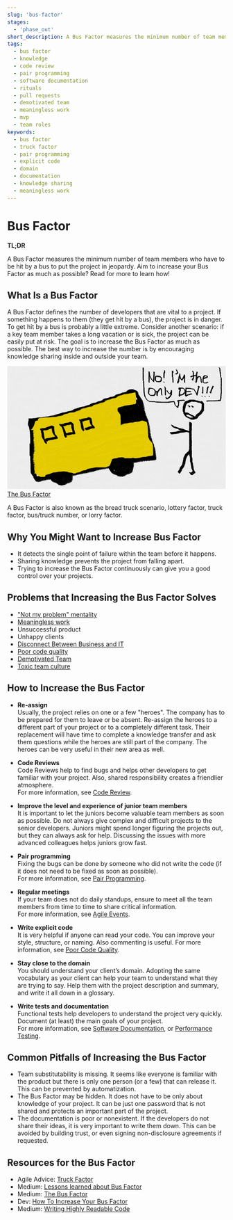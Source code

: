 ```yaml
---
slug: 'bus-factor'
stages:
  - 'phase_out'
short_description: A Bus Factor measures the minimum number of team members who have to be hit by a bus to put the project in jeopardy. The goal is to increase your Bus Factor as much as possible.
tags:
  - bus factor
  - knowledge
  - code review
  - pair programming
  - software documentation
  - rituals
  - pull requests
  - demotivated team
  - meaningless work
  - mvp
  - team roles
keywords:
  - bus factor
  - truck factor
  - pair programming
  - explicit code
  - domain
  - documentation
  - knowledge sharing
  - meaningless work
---
```


# Bus Factor

**TL;DR**

A Bus Factor measures the minimum number of team members who have to be hit by a bus to put the project in jeopardy. Aim to increase your Bus Factor as much as possible? Read for more to learn how!

## What Is a Bus Factor

A Bus Factor defines the number of developers that are vital to a project. If something happens to them (they get hit by a bus), the project is in danger. To get hit by a bus is probably a little extreme. Consider another scenario: if a key team member takes a long vacation or is sick, the project can be easily put at risk. The goal is to increase the Bus Factor as much as possible. The best way to increase the number is by encouraging knowledge sharing inside and outside your team.

![Bus Factor](/files/bus_factor.png)  
[The Bus Factor](https://medium.com/tech-tajawal/the-bus-factor-6ea1a3ede6bd)

A Bus Factor is also known as the bread truck scenario, lottery factor, truck factor, bus/truck number, or lorry factor.

## Why You Might Want to Increase Bus Factor

- It detects the single point of failure within the team before it happens.
- Sharing knowledge prevents the project from falling apart.
- Trying to increase the Bus Factor continuously can give you a good control over your projects.

## Problems that Increasing the Bus Factor Solves

- ["Not my problem" mentality](/problems/not-my-problem-mentality)
- [Meaningless work](/problems/meaningless-work)
- Unsuccessful product
- Unhappy clients
- [Disconnect Between Business and IT](/problems/disconnect-between-business-and-it)
- [Poor code quality](/problems/poor-code-quality)
- [Demotivated Team](/problems/demotivated-team)
- [Toxic team culture](/problems/toxic-team-culture)

## How to Increase the Bus Factor

- **Re-assign**  
  Usually, the project relies on one or a few "heroes". The company has to be prepared for them to leave or be absent. Re-assign the heroes to a different part of your project or to a completely different task. Their replacement will have time to complete a knowledge transfer and ask them questions while the heroes are still part of the company. The heroes can be very useful in their new area as well.

- **Code Reviews**  
  Code Reviews help to find bugs and helps other developers to get familiar with your project. Also, shared responsibility creates a friendlier atmosphere.  
  For more information, see [Code Review](/practices/code-review).

- **Improve the level and experience of junior team members**  
  It is important to let the juniors become valuable team members as soon as possible. Do not always give complex and difficult projects to the senior developers. Juniors might spend longer figuring the projects out, but they can always ask for help. Discussing the issues with more advanced colleagues helps juniors grow fast.

- **Pair programming**  
  Fixing the bugs can be done by someone who did not write the code (if it does not need to be fixed as soon as possible).  
  For more information, see [Pair Programming](/practices/pair-programming).

- **Regular meetings**  
  If your team does not do daily standups, ensure to meet all the team members from time to time to share critical information.  
  For more information, see [Agile Events](/practices/agile-events).

- **Write explicit code**  
  It is very helpful if anyone can read your code. You can improve your style, structure, or naming. Also commenting is useful.
  For more information, see [Poor Code Quality](/problems/poor-code-quality).

- **Stay close to the domain**  
  You should understand your client’s domain. Adopting the same vocabulary as your client can help your team to understand what they are trying to say. Help them with the project description and summary, and write it all down in a glossary.

- **Write tests and documentation**  
  Functional tests help developers to understand the project very quickly. Document (at least) the main goals of your project.  
  For more information, see [Software Documentation](/practices/software-documentation), or [Performance Testing](/practices/performance-testing).

## Common Pitfalls of Increasing the Bus Factor

- Team substitutability is missing. It seems like everyone is familiar with the product but there is only one person (or a few) that can release it. This can be prevented by automatization.
- The Bus Factor may be hidden. It does not have to be only about knowledge of your project. It can be just one password that is not shared and protects an important part of the project.
- The documentation is poor or nonexistent. If the developers do not share their ideas, it is very important to write them down. This can be avoided by building trust, or even signing non-disclosure agreements if requested.

## Resources for the Bus Factor

- Agile Advice: [Truck Factor](http://www.agileadvice.com/2005/05/15/agilemanagement/truck-factor/)
- Medium: [Lessons learned about Bus Factor](https://medium.com/@einenlum/lessons-learned-about-bus-factor-1-5-introduction-994b3b0332d3)
- Medium: [The Bus Factor](https://medium.com/tech-tajawal/the-bus-factor-6ea1a3ede6bd)
- Dev: [How To Increase Your Bus Factor](https://dev.to/scottharrisondev/how-to-increase-your-bus-factor-3dpg)
- Medium: [Writing Highly Readable Code](https://medium.com/swlh/writing-highly-readable-code-94da94d5d636)
